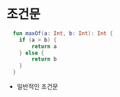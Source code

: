 # 조건문
```kotlin
  fun maxOf(a: Int, b: Int): Int {
  	if (a > b) {
  		return a
  	} else {
  		return b
  	}
  }
```
- 일반적인 조건문